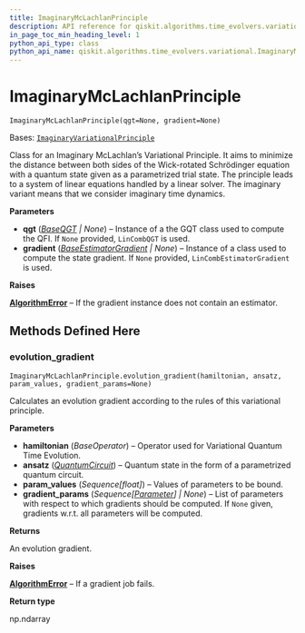 ```yaml
---
title: ImaginaryMcLachlanPrinciple
description: API reference for qiskit.algorithms.time_evolvers.variational.ImaginaryMcLachlanPrinciple
in_page_toc_min_heading_level: 1
python_api_type: class
python_api_name: qiskit.algorithms.time_evolvers.variational.ImaginaryMcLachlanPrinciple
---
```


# ImaginaryMcLachlanPrinciple

<span id="qiskit.algorithms.time_evolvers.variational.ImaginaryMcLachlanPrinciple" />

`ImaginaryMcLachlanPrinciple(qgt=None, gradient=None)`

Bases: [`ImaginaryVariationalPrinciple`](qiskit.algorithms.time_evolvers.variational.ImaginaryVariationalPrinciple "qiskit.algorithms.time_evolvers.variational.variational_principles.imaginary_variational_principle.ImaginaryVariationalPrinciple")

Class for an Imaginary McLachlan’s Variational Principle. It aims to minimize the distance between both sides of the Wick-rotated Schrödinger equation with a quantum state given as a parametrized trial state. The principle leads to a system of linear equations handled by a linear solver. The imaginary variant means that we consider imaginary time dynamics.

**Parameters**

*   **qgt** ([*BaseQGT*](qiskit.algorithms.gradients.BaseQGT "qiskit.algorithms.gradients.BaseQGT") *| None*) – Instance of a the GQT class used to compute the QFI. If `None` provided, `LinCombQGT` is used.
*   **gradient** ([*BaseEstimatorGradient*](qiskit.algorithms.gradients.BaseEstimatorGradient "qiskit.algorithms.gradients.BaseEstimatorGradient") *| None*) – Instance of a class used to compute the state gradient. If `None` provided, `LinCombEstimatorGradient` is used.

**Raises**

[**AlgorithmError**](qiskit.algorithms.AlgorithmError "qiskit.algorithms.AlgorithmError") – If the gradient instance does not contain an estimator.

## Methods Defined Here

<span id="qiskit-algorithms-time-evolvers-variational-imaginarymclachlanprinciple-evolution-gradient" />

### evolution\_gradient

<span id="qiskit.algorithms.time_evolvers.variational.ImaginaryMcLachlanPrinciple.evolution_gradient" />

`ImaginaryMcLachlanPrinciple.evolution_gradient(hamiltonian, ansatz, param_values, gradient_params=None)`

Calculates an evolution gradient according to the rules of this variational principle.

**Parameters**

*   **hamiltonian** (*BaseOperator*) – Operator used for Variational Quantum Time Evolution.
*   **ansatz** ([*QuantumCircuit*](qiskit.circuit.QuantumCircuit "qiskit.circuit.QuantumCircuit")) – Quantum state in the form of a parametrized quantum circuit.
*   **param\_values** (*Sequence\[float]*) – Values of parameters to be bound.
*   **gradient\_params** (*Sequence\[*[*Parameter*](qiskit.circuit.Parameter "qiskit.circuit.Parameter")*] | None*) – List of parameters with respect to which gradients should be computed. If `None` given, gradients w\.r.t. all parameters will be computed.

**Returns**

An evolution gradient.

**Raises**

[**AlgorithmError**](qiskit.algorithms.AlgorithmError "qiskit.algorithms.AlgorithmError") – If a gradient job fails.

**Return type**

np.ndarray

